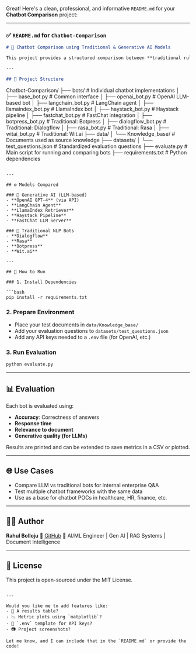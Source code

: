 Great! Here's a clean, professional, and informative `README.md` for your **Chatbot Comparison** project:

---

### ✅ `README.md` for `Chatbot-Comparison`

```markdown
# 🤖 Chatbot Comparison using Traditional & Generative AI Models

This project provides a structured comparison between **traditional rule-based/chatbot frameworks** and **modern generative AI-based agents**. It evaluates performance across various business queries using a standardized set of test questions and documents.

---

## 📁 Project Structure

```

Chatbot-Comparison/
├── bots/                     # Individual chatbot implementations
│   ├── base\_bot.py           # Common interface
│   ├── openai\_bot.py         # OpenAI LLM-based bot
│   ├── langchain\_bot.py      # LangChain agent
│   ├── llamaindex\_bot.py     # LlamaIndex bot
│   ├── haystack\_bot.py       # Haystack pipeline
│   ├── fastchat\_bot.py       # FastChat integration
│   ├── botpress\_bot.py       # Traditional: Botpress
│   ├── dialogflow\_bot.py     # Traditional: Dialogflow
│   ├── rasa\_bot.py           # Traditional: Rasa
│   ├── witai\_bot.py          # Traditional: Wit.ai
├── data/
│   └── Knowledge\_base/       # Documents used as source knowledge
├── datasets/
│   └── test\_questions.json   # Standardized evaluation questions
├── evaluate.py               # Main script for running and comparing bots
├── requirements.txt          # Python dependencies

````

---

## ⚙️ Models Compared

### 🧠 Generative AI (LLM-based)
- **OpenAI GPT-4** (via API)
- **LangChain Agent**
- **LlamaIndex Retriever**
- **Haystack Pipeline**
- **FastChat LLM Server**

### 📜 Traditional NLP Bots
- **Dialogflow**
- **Rasa**
- **Botpress**
- **Wit.ai**

---

## 🚀 How to Run

### 1. Install Dependencies

```bash
pip install -r requirements.txt
````

### 2. Prepare Environment

* Place your test documents in `data/Knowledge_base/`
* Add your evaluation questions to `datasets/test_questions.json`
* Add any API keys needed to a `.env` file (for OpenAI, etc.)

### 3. Run Evaluation

```bash
python evaluate.py
```

---

## 📊 Evaluation

Each bot is evaluated using:

* **Accuracy**: Correctness of answers
* **Response time**
* **Relevance to document**
* **Generative quality (for LLMs)**

Results are printed and can be extended to save metrics in a CSV or plotted.

---

## 🌐 Use Cases

* Compare LLM vs traditional bots for internal enterprise Q\&A
* Test multiple chatbot frameworks with the same data
* Use as a base for chatbot POCs in healthcare, HR, finance, etc.

---

## 🧑‍💻 Author

**Rahul Bolloju**
🔗 [GitHub](https://github.com/Rahulbolloju16)
🧠 AI/ML Engineer | Gen AI | RAG Systems | Document Intelligence

---

## 📄 License

This project is open-sourced under the MIT License.

```

---

Would you like me to add features like:
- 🌟 A results table?
- 📉 Metric plots using `matplotlib`?
- 📁 `.env` template for API keys?
- 📷 Project screenshots?

Let me know, and I can include that in the `README.md` or provide the code!
```
